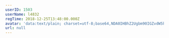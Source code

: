 ```yaml
---
userID: 1503
userName: l4832
regTime: 2018-12-25T13:48:00.000Z
avatar: 'data:text/plain; charset=utf-8;base64,NDA0IHBhZ2Ugbm90IGZvdW5kCg=='
url: null
---
```



